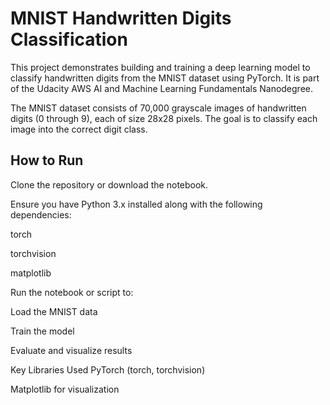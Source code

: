 # MNIST Handwritten Digits Classification

This project demonstrates building and training a deep learning model to classify handwritten digits from the MNIST dataset using PyTorch. It is part of the Udacity AWS AI and Machine Learning Fundamentals Nanodegree.

The MNIST dataset consists of 70,000 grayscale images of handwritten digits (0 through 9), each of size 28x28 pixels. The goal is to classify each image into the correct digit class.

## How to Run
Clone the repository or download the notebook.

Ensure you have Python 3.x installed along with the following dependencies:

torch

torchvision

matplotlib

Run the notebook or script to:

Load the MNIST data

Train the model

Evaluate and visualize results

Key Libraries Used
PyTorch (torch, torchvision)

Matplotlib for visualization